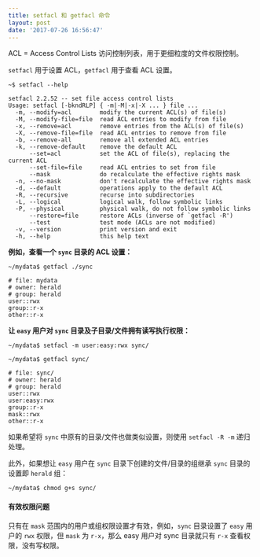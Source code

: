```yaml
---
title: setfacl 和 getfacl 命令
layout: post
date: '2017-07-26 16:56:47'
---
```


ACL = Access Control Lists 访问控制列表，用于更细粒度的文件权限控制。

`setfacl` 用于设置 ACL，`getfacl` 用于查看 ACL 设置。

```
~$ setfacl --help

setfacl 2.2.52 -- set file access control lists
Usage: setfacl [-bkndRLP] { -m|-M|-x|-X ... } file ...
  -m, --modify=acl        modify the current ACL(s) of file(s)
  -M, --modify-file=file  read ACL entries to modify from file
  -x, --remove=acl        remove entries from the ACL(s) of file(s)
  -X, --remove-file=file  read ACL entries to remove from file
  -b, --remove-all        remove all extended ACL entries
  -k, --remove-default    remove the default ACL
      --set=acl           set the ACL of file(s), replacing the current ACL
      --set-file=file     read ACL entries to set from file
      --mask              do recalculate the effective rights mask
  -n, --no-mask           don't recalculate the effective rights mask
  -d, --default           operations apply to the default ACL
  -R, --recursive         recurse into subdirectories
  -L, --logical           logical walk, follow symbolic links
  -P, --physical          physical walk, do not follow symbolic links
      --restore=file      restore ACLs (inverse of `getfacl -R')
      --test              test mode (ACLs are not modified)
  -v, --version           print version and exit
  -h, --help              this help text
```

**例如，查看一个 `sync` 目录的 ACL 设置：**

```
~/mydata$ getfacl ./sync

# file: mydata
# owner: herald
# group: herald
user::rwx
group::r-x
other::r-x
```

**让 `easy` 用户对 `sync` 目录及子目录/文件拥有读写执行权限：**

```
~/mydata$ setfacl -m user:easy:rwx sync/

~/mydata$ getfacl sync/

# file: sync/
# owner: herald
# group: herald
user::rwx
user:easy:rwx
group::r-x
mask::rwx
other::r-x
```

如果希望将 `sync` 中原有的目录/文件也做类似设置，则使用 `setfacl -R -m` 递归处理。

此外，如果想让 `easy` 用户在 `sync` 目录下创建的文件/目录的组继承 `sync` 目录的设置即 `herald` 组：

```
~/mydata$ chmod g+s sync/
```

#### 有效权限问题

只有在 `mask` 范围内的用户或组权限设置才有效，例如，`sync` 目录设置了 `easy` 用户的 `rwx` 权限，但 `mask` 为 `r-x`，那么 easy 用户对 sync 目录就只有 `r-x` 查看权限，没有写权限。